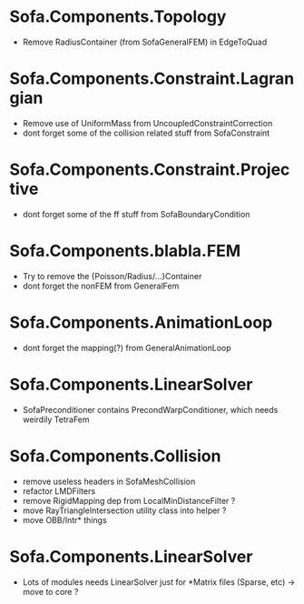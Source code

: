 # Sofa.Components.Topology
- Remove RadiusContainer (from SofaGeneralFEM) in EdgeToQuad

# Sofa.Components.Constraint.Lagrangian
- Remove use of UniformMass from UncoupledConstraintCorrection
- dont forget some of the collision related stuff from SofaConstraint

# Sofa.Components.Constraint.Projective
- dont forget some of the ff stuff from SofaBoundaryCondition

# Sofa.Components.blabla.FEM
- Try to remove the {Poisson/Radius/...}Container
- dont forget the nonFEM from GeneralFem

# Sofa.Components.AnimationLoop
- dont forget the mapping(?) from GeneralAnimationLoop

# Sofa.Components.LinearSolver
- SofaPreconditioner contains PrecondWarpConditioner, which needs weirdily TetraFem


# Sofa.Components.Collision
- remove useless headers in SofaMeshCollision
- refactor LMDFilters
- remove RigidMapping dep from LocalMinDistanceFilter ?
- move RayTriangleIntersection utility class into helper ?
- move OBB/Intr* things

# Sofa.Components.LinearSolver
- Lots of modules needs LinearSolver just for *Matrix files (Sparse, etc) -> move to core ?